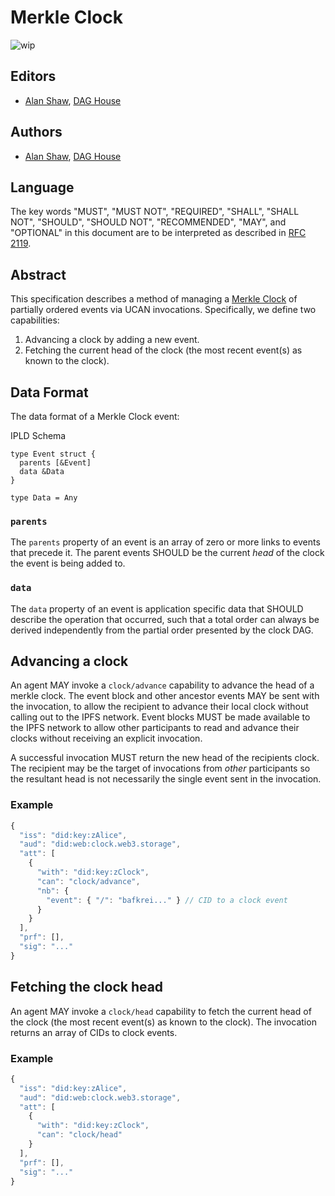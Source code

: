 # Merkle Clock

![wip](https://img.shields.io/badge/status-wip-orange.svg?style=flat-square)

## Editors

* [Alan Shaw](https://github.com/alanshaw), [DAG House](https://dag.house/)

## Authors

* [Alan Shaw](https://github.com/alanshaw), [DAG House](https://dag.house/)

## Language

The key words "MUST", "MUST NOT", "REQUIRED", "SHALL", "SHALL NOT", "SHOULD", "SHOULD NOT", "RECOMMENDED", "MAY", and "OPTIONAL" in this document are to be interpreted as described in [RFC 2119](https://datatracker.ietf.org/doc/html/rfc2119).

## Abstract

This specification describes a method of managing a [Merkle Clock](https://arxiv.org/pdf/2004.00107.pdf) of partially ordered events via UCAN invocations. Specifically, we define two capabilities:

1. Advancing a clock by adding a new event.
2. Fetching the current head of the clock (the most recent event(s) as known to the clock).

## Data Format

The data format of a Merkle Clock event:

IPLD Schema

```ipldsch
type Event struct {
  parents [&Event]
  data &Data
}

type Data = Any
```

### `parents`

The `parents` property of an event is an array of zero or more links to events that precede it. The parent events SHOULD be the current _head_ of the clock the event is being added to.

### `data`

The `data` property of an event is application specific data that SHOULD describe the operation that occurred, such that a total order can always be derived independently from the partial order presented by the clock DAG.

## Advancing a clock

An agent MAY invoke a `clock/advance` capability to advance the head of a merkle clock. The event block and other ancestor events MAY be sent with the invocation, to allow the recipient to advance their local clock without calling out to the IPFS network. Event blocks MUST be made available to the IPFS network to allow other participants to read and advance their clocks without receiving an explicit invocation.

A successful invocation MUST return the new head of the recipients clock. The recipient may be the target of invocations from _other_ participants so the resultant head is not necessarily the single event sent in the invocation.

### Example

```js
{
  "iss": "did:key:zAlice",
  "aud": "did:web:clock.web3.storage",
  "att": [
    {
      "with": "did:key:zClock",
      "can": "clock/advance",
      "nb": {
        "event": { "/": "bafkrei..." } // CID to a clock event
      }
    }
  ],
  "prf": [],
  "sig": "..."
}
```

## Fetching the clock head

An agent MAY invoke a `clock/head` capability to fetch the current head of the clock (the most recent event(s) as known to the clock). The invocation returns an array of CIDs to clock events.

### Example

```js
{
  "iss": "did:key:zAlice",
  "aud": "did:web:clock.web3.storage",
  "att": [
    {
      "with": "did:key:zClock",
      "can": "clock/head"
    }
  ],
  "prf": [],
  "sig": "..."
}
```
